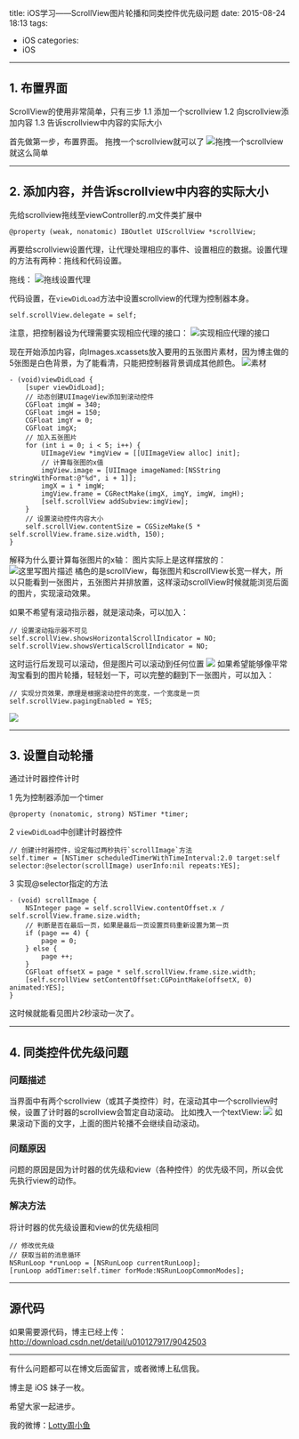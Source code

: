 title: iOS学习——ScrollView图片轮播和同类控件优先级问题
date: 2015-08-24 18:13
tags:
  - iOS
categories:
  - iOS
---



## 1. 布置界面
ScrollView的使用非常简单，只有三步
  1.1	添加一个scrollview
  1.2	向scrollview添加内容
  1.3	告诉scrollview中内容的实际大小

首先做第一步，布置界面。
拖拽一个scrollview就可以了
![拖拽一个scrollview](http://img.blog.csdn.net/20150824172017044)
就这么简单

<!--more-->

----------

## 2. 添加内容，并告诉scrollview中内容的实际大小
先给scrollview拖线至viewController的.m文件类扩展中

```objc
@property (weak, nonatomic) IBOutlet UIScrollView *scrollView;
```

再要给scrollview设置代理，让代理处理相应的事件、设置相应的数据。设置代理的方法有两种：拖线和代码设置。

拖线：
![拖线设置代理](http://img.blog.csdn.net/20150824172605867)

代码设置，在`viewDidLoad`方法中设置scrollview的代理为控制器本身。

```objc
self.scrollView.delegate = self;
```

注意，把控制器设为代理需要实现相应代理的接口：
![实现相应代理的接口](http://img.blog.csdn.net/20150824172909552)

现在开始添加内容，向Images.xcassets放入要用的五张图片素材，因为博主做的5张图是白色背景，为了能看清，只能把控制器背景调成其他颜色。
![素材](http://img.blog.csdn.net/20150824173801758)

```objc
- (void)viewDidLoad {
    [super viewDidLoad];
    // 动态创建UIImageView添加到滚动控件
    CGFloat imgW = 340;
    CGFloat imgH = 150;
    CGFloat imgY = 0;
    CGFloat imgX;
    // 加入五张图片
    for (int i = 0; i < 5; i++) {
        UIImageView *imgView = [[UIImageView alloc] init];
        // 计算每张图的x值
        imgView.image = [UIImage imageNamed:[NSString stringWithFormat:@"%d", i + 1]];
        imgX = i * imgW;
        imgView.frame = CGRectMake(imgX, imgY, imgW, imgH);
        [self.scrollView addSubview:imgView];
    }
    // 设置滚动控件内容大小
    self.scrollView.contentSize = CGSizeMake(5 * self.scrollView.frame.size.width, 150);
}
```

解释为什么要计算每张图片的x轴：
图片实际上是这样摆放的：
![这里写图片描述](http://img.blog.csdn.net/20150824174737294)
橘色的是scrollView，每张图片和scrollView长宽一样大，所以只能看到一张图片，五张图片并排放置，这样滚动scrollView时候就能浏览后面的图片，实现滚动效果。

如果不希望有滚动指示器，就是滚动条，可以加入：

```objc
// 设置滚动指示器不可见
self.scrollView.showsHorizontalScrollIndicator = NO;
self.scrollView.showsVerticalScrollIndicator = NO;
```
这时运行后发现可以滚动，但是图片可以滚动到任何位置
<a href="http://i1.tietuku.com/e149d03ede7b0f30.jpg" title="点击显示原始图片"><img src="http://i1.tietuku.com/e149d03ede7b0f30t.jpg"></a>
如果希望能够像平常淘宝看到的图片轮播，轻轻划一下，可以完整的翻到下一张图片，可以加入：

```objc
// 实现分页效果，原理是根据滚动控件的宽度，一个宽度是一页
self.scrollView.pagingEnabled = YES;
```
<a href="http://i1.tietuku.com/fa374a4a1ad8d16b.jpg" title="点击显示原始图片"><img src="http://i1.tietuku.com/fa374a4a1ad8d16bt.jpg"></a>


----------


## 3. 设置自动轮播
通过计时器控件计时

1  先为控制器添加一个timer

```objc
@property (nonatomic, strong) NSTimer *timer;
```

2 `viewDidLoad`中创建计时器控件

```objc
// 创建计时器控件，设定每过两秒执行`scrollImage`方法
self.timer = [NSTimer scheduledTimerWithTimeInterval:2.0 target:self selector:@selector(scrollImage) userInfo:nil repeats:YES];
```

3 实现@selector指定的方法

```objc
- (void) scrollImage {
    NSInteger page = self.scrollView.contentOffset.x / self.scrollView.frame.size.width;
    // 判断是否在最后一页，如果是最后一页设置页码重新设置为第一页
    if (page == 4) {
        page = 0;
    } else {
        page ++;
    }
    CGFloat offsetX = page * self.scrollView.frame.size.width;
    [self.scrollView setContentOffset:CGPointMake(offsetX, 0) animated:YES];
}
```

这时候就能看见图片2秒滚动一次了。


----------


## 4. 同类控件优先级问题
### 问题描述
当界面中有两个scrollview（或其子类控件）时，在滚动其中一个scrollview时候，设置了计时器的scrollview会暂定自动滚动。
比如拽入一个textView:
<a href="http://i1.tietuku.com/c2abd5a14b54c34c.jpg" title="点击显示原始图片"><img src="http://i1.tietuku.com/c2abd5a14b54c34ct.jpg"></a>
如果滚动下面的文字，上面的图片轮播不会继续自动滚动。

### 问题原因
问题的原因是因为计时器的优先级和view（各种控件）的优先级不同，所以会优先执行view的动作。

### 解决方法
将计时器的优先级设置和view的优先级相同

```objc
// 修改优先级
// 获取当前的消息循环
NSRunLoop *runLoop = [NSRunLoop currentRunLoop];
[runLoop addTimer:self.timer forMode:NSRunLoopCommonModes];
```


----------


## 源代码
如果需要源代码，博主已经上传：http://download.csdn.net/detail/u010127917/9042503



----

有什么问题都可以在博文后面留言，或者微博上私信我。

博主是 iOS 妹子一枚。

希望大家一起进步。

我的微博：[Lotty周小鱼](http://weibo.com/coderfish/)


